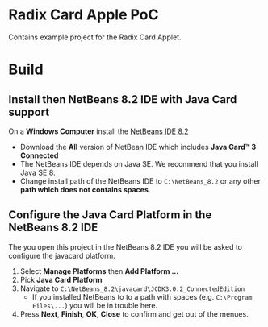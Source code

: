 # Radix Card Apple PoC

Contains example project for the Radix Card Applet.

# Build

## Install then NetBeans 8.2 IDE with Java Card support

On a **Windows Computer** install the [NetBeans IDE 8.2](https://netbeans.org/downloads/8.2/)

*  Download the **All** version of NetBean IDE which includes **Java Card™ 3 Connected**
*  The NetBeans IDE depends on Java SE. We recommend that you install [Java SE 8](https://www.oracle.com/technetwork/java/javase/downloads/index.html).
*  Change install path of the NetBeans IDE to `C:\NetBeans_8.2` or any other **path which does not contains spaces**.

## Configure the Java Card Platform in the NetBeans 8.2 IDE

The you open this project in the NetBeans 8.2 IDE you will be asked to configure the javacard platform.

1.  Select **Manage Platforms** then **Add Platform ...**
1.  Pick **Java Card Platform**
1.  Navigate to `C:\NetBeans_8.2\javacard\JCDK3.0.2_ConnectedEdition`
    *  If you installed NetBeans to to a path with spaces (e.g. `C:\Program Files\...`) you will be in trouble here.
1.  Press **Next**, **Finish**, **OK**, **Close** to confirm and get out of the menues.


